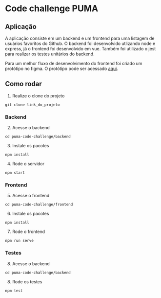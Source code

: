 # Code challenge PUMA

## Aplicação

A aplicação consiste em um backend e um frontend para uma listagem de usuários favoritos do Github.
O backend foi desenvolvido utlizando node e express, já o frontend foi desenvolvido em vue. Também foi utilizado o jest para realizar os testes unitários do backend.

Para um melhor fluxo de desenvolvimento do frontend foi criado um protótipo no figma. O protótipo pode ser acessado [aqui](https://www.figma.com/file/gXiIR01LwBApFlUfEOEQwV/Untitled?type=design&node-id=0%3A1&mode=dev).

## Como rodar

1. Realize o clone do projeto

```
git clone link_do_projeto

```

### Backend

2. Acesse o backend

```
cd puma-code-challenge/backend

```

3. Instale os pacotes

```
npm install

```

4. Rode o servidor

```
npm start

```

### Frontend

5. Acesse o frontend

```
cd puma-code-challenge/frontend

```

6. Instale os pacotes

```
npm install

```

7. Rode o frontend

```
npm run serve

```

### Testes

8. Acesse o backend

```
cd puma-code-challenge/backend

```

8. Rode os testes

```
npm test

```

